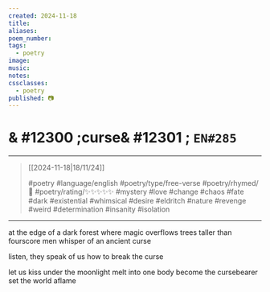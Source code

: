 ```yaml
---
created: 2024-11-18
title:
aliases:
poem_number:
tags:
  - poetry
image:
music:
notes:
cssclasses:
  - poetry
published: 📷
---
```

# & #12300 ;curse& #12301 ; `EN#285`

---

> [[2024-11-18|18/11/24]]
> 
> #poetry 
> #language/english 
> #poetry/type/free-verse 
> #poetry/rhymed/🔴 
> #poetry/rating/✨✨✨✨✨ 
> #mystery #love #change #chaos #fate #dark #existential #whimsical #desire #eldritch #nature #revenge #weird #determination #insanity #isolation 

---

at the edge of a dark forest
where magic overflows
trees taller than fourscore men
whisper of an ancient curse 

listen, they speak of us
how to break the curse

let us kiss under the moonlight
melt into one body
become the cursebearer
set the world aflame